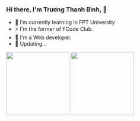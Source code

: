 ### Hi there, I'm Trương Thanh Bình, 👋

- 🌱 I’m currently learning in FPT University
- ⚡ I'm the former of FCode Club.
- 🔭 I'm a Web developer.
- 🤔 Updating...

<img src="https://github-readme-stats.vercel.app/api?username=binhtt13122000&theme=gruvbox&show_icons=true" height="170em" />
<img src="https://github-readme-stats.vercel.app/api/top-langs?username=binhtt13122000&show_icons=true&locale=en&layout=compact" height="170em" />
<!--
**binhtt13122000/binhtt13122000** is a ✨ _special_ ✨ repository because its `README.md` (this file) appears on your GitHub profile.

Here are some ideas to get you started:

- 🔭 I’m currently working on ...
- 🌱 I’m currently learning ...
- 👯 I’m looking to collaborate on ...
- 🤔 I’m looking for help with ...
- 💬 Ask me about ...
- 📫 How to reach me: ...
- 😄 Pronouns: ...
- ⚡ Fun fact: ...
-->
